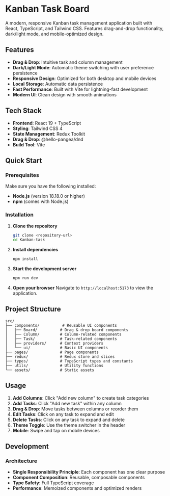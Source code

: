 # Kanban Task Board

A modern, responsive Kanban task management application built with React, TypeScript, and Tailwind CSS. Features drag-and-drop functionality, dark/light mode, and mobile-optimized design.

## Features

-  **Drag & Drop**: Intuitive task and column management
- **Dark/Light Mode**: Automatic theme switching with user preference persistence
- **Responsive Design**: Optimized for both desktop and mobile devices
-  **Local Storage**: Automatic data persistence
-  **Fast Performance**: Built with Vite for lightning-fast development
-  **Modern UI**: Clean design with smooth animations

## Tech Stack

- **Frontend**: React 19 + TypeScript
- **Styling**: Tailwind CSS 4
- **State Management**: Redux Toolkit
- **Drag & Drop**: @hello-pangea/dnd
- **Build Tool**: Vite

##  Quick Start

### Prerequisites

Make sure you have the following installed:
- **Node.js** (version 18.18.0 or higher)
- **npm** (comes with Node.js)

### Installation

1. **Clone the repository**
   ```bash
   git clone <repository-url>
   cd Kanban-task
   ```

2. **Install dependencies**
   ```bash
   npm install
   ```

3. **Start the development server**
   ```bash
   npm run dev
   ```

4. **Open your browser**
   Navigate to `http://localhost:5173` to view the application.


##  Project Structure

```
src/
├── components/          # Reusable UI components
│   ├── Board/          # Drag & drop board components
│   ├── Column/         # Column-related components
│   ├── Task/           # Task-related components
│   ├── providers/      # Context providers
│   └── ui/             # Basic UI components
├── pages/              # Page components
├── redux/              # Redux store and slices
├── types/              # TypeScript types and constants
├── utils/              # Utility functions
└── assets/             # Static assets
```

##  Usage

1. **Add Columns**: Click "Add new column" to create task categories
2. **Add Tasks**: Click "Add new task" within any column
3. **Drag & Drop**: Move tasks between columns or reorder them
4. **Edit Tasks**: Click on any task to expand and edit
4. **Delete Tasks**: Click on any task to expand and delete
5. **Theme Toggle**: Use the theme switcher in the header
6. **Mobile**: Swipe and tap on mobile devices

## Development

### Architecture

- **Single Responsibility Principle**: Each component has one clear purpose
- **Component Composition**: Reusable, composable components
- **Type Safety**: Full TypeScript coverage
- **Performance**: Memoized components and optimized renders

